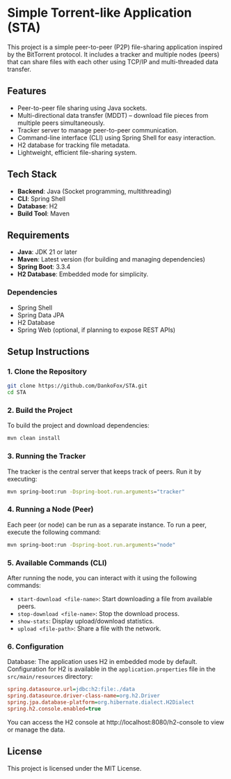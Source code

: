 # Simple Torrent-like Application (STA)

This project is a simple peer-to-peer (P2P) file-sharing application inspired by the BitTorrent protocol. It includes a tracker and multiple nodes (peers) that can share files with each other using TCP/IP and multi-threaded data transfer.

## Features
- Peer-to-peer file sharing using Java sockets.
- Multi-directional data transfer (MDDT) – download file pieces from multiple peers simultaneously.
- Tracker server to manage peer-to-peer communication.
- Command-line interface (CLI) using Spring Shell for easy interaction.
- H2 database for tracking file metadata.
- Lightweight, efficient file-sharing system.

## Tech Stack
- **Backend**: Java (Socket programming, multithreading)
- **CLI**: Spring Shell
- **Database**: H2
- **Build Tool**: Maven

## Requirements
- **Java**: JDK 21 or later
- **Maven**: Latest version (for building and managing dependencies)
- **Spring Boot**: 3.3.4
- **H2 Database**: Embedded mode for simplicity.

### Dependencies
- Spring Shell
- Spring Data JPA
- H2 Database
- Spring Web (optional, if planning to expose REST APIs)

## Setup Instructions

### 1. Clone the Repository
```bash
git clone https://github.com/DankoFox/STA.git
cd STA
```

### 2. Build the Project

To build the project and download dependencies:

```bash
mvn clean install
```

### 3. Running the Tracker

The tracker is the central server that keeps track of peers. Run it by executing:

```bash
mvn spring-boot:run -Dspring-boot.run.arguments="tracker"
```

### 4. Running a Node (Peer)

Each peer (or node) can be run as a separate instance. To run a peer, execute the following command:

```bash
mvn spring-boot:run -Dspring-boot.run.arguments="node"
```

### 5. Available Commands (CLI)

After running the node, you can interact with it using the following commands:

- `start-download <file-name>`: Start downloading a file from available peers.
- `stop-download <file-name>`: Stop the download process.
- `show-stats`: Display upload/download statistics.
- `upload <file-path>`: Share a file with the network.

### 6. Configuration

Database: The application uses H2 in embedded mode by default. Configuration for H2 is available in the `application.properties` file in the `src/main/resources` directory:

```ini
spring.datasource.url=jdbc:h2:file:./data
spring.datasource.driver-class-name=org.h2.Driver
spring.jpa.database-platform=org.hibernate.dialect.H2Dialect
spring.h2.console.enabled=true
```

You can access the H2 console at http://localhost:8080/h2-console to view or manage the data.

## License

This project is licensed under the MIT License.

